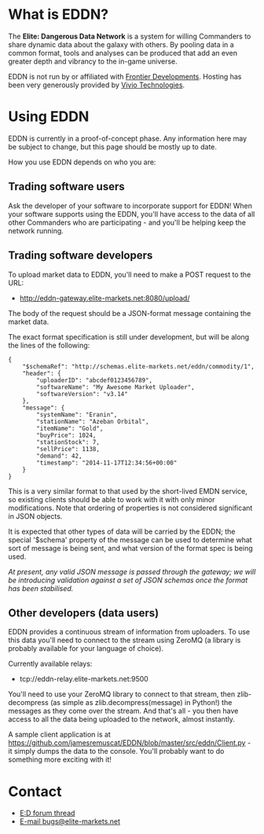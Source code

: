 # What is EDDN?

The **Elite: Dangerous Data Network** is a system for willing Commanders to share dynamic data about the galaxy with others. By pooling data in a common format, tools and analyses can be produced that add an even greater depth and vibrancy to the in-game universe.

EDDN is not run by or affiliated with [Frontier Developments](http://www.frontier.co.uk/). Hosting has been very generously provided by [Vivio Technologies](https://www.viviotech.net/).

# Using EDDN

EDDN is currently in a proof-of-concept phase. Any information here may be subject to change, but this page should be mostly up to date.

How you use EDDN depends on who you are:

## Trading software users

Ask the developer of your software to incorporate support for EDDN! When your software supports using the EDDN, you'll have access to the data of all other Commanders who are participating - and you'll be helping keep the network running.

## Trading software developers

To upload market data to EDDN, you'll need to make a POST request to the URL:

* http://eddn-gateway.elite-markets.net:8080/upload/

The body of the request should be a JSON-format message containing the market data. 

The exact format specification is still under development, but will be along the lines of the following:

    {
        "$schemaRef": "http://schemas.elite-markets.net/eddn/commodity/1",
        "header": {
            "uploaderID": "abcdef0123456789",
            "softwareName": "My Awesome Market Uploader",
            "softwareVersion": "v3.14"
        },
        "message": {
            "systemName": "Eranin",
            "stationName": "Azeban Orbital",
            "itemName": "Gold",
            "buyPrice": 1024,
            "stationStock": 7,
            "sellPrice": 1138,
            "demand": 42,
            "timestamp": "2014-11-17T12:34:56+00:00"
        }
    }

This is a very similar format to that used by the short-lived EMDN service, so existing clients should be able to work with it with only minor modifications. Note that ordering of properties is not considered significant in JSON objects.

It is expected that other types of data will be carried by the EDDN; the special '$schema' property of the message can be used to determine what sort of message is being sent, and what version of the format spec is being used.

_At present, any valid JSON message is passed through the gateway; we will be introducing validation against a set of JSON schemas once the format has been stabilised._

## Other developers (data users)

EDDN provides a continuous stream of information from uploaders. To use this data you'll need to connect to the stream using ZeroMQ (a library is probably available for your language of choice).

Currently available relays:
* tcp://eddn-relay.elite-markets.net:9500

You'll need to use your ZeroMQ library to connect to that stream, then zlib-decompress (as simple as zlib.decompress(message) in Python!) the messages as they come over the stream. And that's all - you then have access to all the data being uploaded to the network, almost instantly.

A sample client application is at https://github.com/jamesremuscat/EDDN/blob/master/src/eddn/Client.py - it simply dumps the data to the console. You'll probably want to do something more exciting with it!

# Contact

* [E:D forum thread](https://forums.frontier.co.uk/showthread.php?t=57986)
* [E-mail bugs@elite-markets.net](mailto:bugs@elite-markets.net)